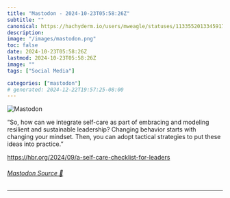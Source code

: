 ```yaml
---
title: "Mastodon - 2024-10-23T05:58:26Z"
subtitle: ""
canonical: https://hachyderm.io/users/mweagle/statuses/113355201334591743
description:
image: "/images/mastodon.png"
toc: false
date: 2024-10-23T05:58:26Z
lastmod: 2024-10-23T05:58:26Z
image: ""
tags: ["Social Media"]

categories: ["mastodon"]
# generated: 2024-12-22T19:57:25-08:00
---
```

![Mastodon](/images/mastodon.png)

<p>“So, how can we integrate self-care as part of embracing and modeling resilient and sustainable leadership? Changing behavior starts with changing your mindset. Then, you can adopt tactical strategies to put these ideas into practice.”</p><p><a href="https://hbr.org/2024/09/a-self-care-checklist-for-leaders" target="_blank" rel="nofollow noopener noreferrer" translate="no"><span class="invisible">https://</span><span class="ellipsis">hbr.org/2024/09/a-self-care-ch</span><span class="invisible">ecklist-for-leaders</span></a></p>


###### [Mastodon Source 🐘](https://hachyderm.io/@mweagle/113355201334591743)

___

